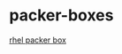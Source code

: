 # packer-boxes


[rhel packer box](https://www.dropbox.com/s/4ml2pyjhat6etnx/rhel-6.6_chef-provisionerless.box?dl=0 "rhel packer box")

